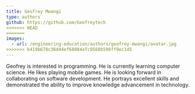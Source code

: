 ```yaml
---
title: Geofrey Mwangi
type: authors
github: https://github.com/Geofreytech
<<<<<<< HEAD
=======
images:
  - url: /engineering-education/authors/geofrey-mwangi/avatar.jpg 
>>>>>>> b419b678c36d44ef68084afc9560b596ff9ec1d5
---
```

Geofrey is interested in programming. He is currently learning computer science. He likes playing mobile games. He is looking forward in collaborating on software development. He portrays excellent skills and demonstrated the ability to improve knowledge advancement in technology.
